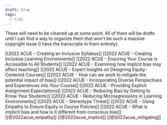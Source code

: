 ```yaml
---
draft: true
tags:
  - tidy
---
```

These will need to be cleaned up at some point. All of them will be drafts until I can find a way to organize them that won't be such a massive copyright issue (I have the transcripts in them entirely). 

[[2022 ACUE - Creating an Inclusive Syllabus]]
[[2022 ACUE - Creating Inclusive Learning Environments]]
[[2022 ACUE - Ensuring Your Course is Accessible to All Students]]
[[2022 ACUE - Examining how implicit bias may affect teaching]]
[[2022 ACUE - Expert Insights on Designing Equity-Centered Courses]]
[[2022 ACUE - How can we work to mitigate the potential impact of bias]]
[[2022 ACUE - Incorporating Diverse Perspectives and Experiences into Your Course]]
[[2022 ACUE - Providing Explicit Assignment Expectations]]
[[2022 ACUE - Reducing Bias by Getting to Know Your Students]]
[[2022 ACUE - Reducing Microagressions in Learning Environments]]
[[2022 ACUE - Stereotype Threat]]
[[2022 ACUE - Using Empathy to Ensure Equity in Course Policies]]
[[2022 ACUE - What is implicit bias and how is it different from conscious bias]]
[[@2022acue_empathy]]
[[@2022acue_implicit]]
[[@2022acue_mitigating]]
